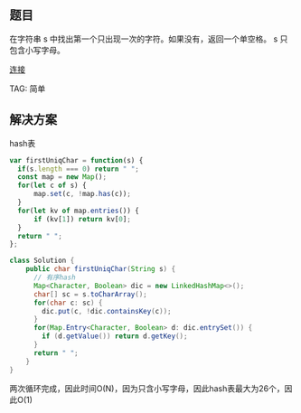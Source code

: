 ## 题目
在字符串 s 中找出第一个只出现一次的字符。如果没有，返回一个单空格。 s 只包含小写字母。

[连接](https://leetcode-cn.com/problems/di-yi-ge-zhi-chu-xian-yi-ci-de-zi-fu-lcof/)

TAG: 简单

## 解决方案

hash表
```javascript
var firstUniqChar = function(s) {
  if(s.length === 0) return " ";
  const map = new Map();
  for(let c of s) {
      map.set(c, !map.has(c));
  }
  for(let kv of map.entries()) {
      if (kv[1]) return kv[0];
  }
  return " ";
};
```

```java
class Solution {
    public char firstUniqChar(String s) {
      // 有序hash
      Map<Character, Boolean> dic = new LinkedHashMap<>();
      char[] sc = s.toCharArray();
      for(char c: sc) {
        dic.put(c, !dic.containsKey(c));
      }
      for(Map.Entry<Character, Boolean> d: dic.entrySet()) {
        if (d.getValue()) return d.getKey();
      }
      return " ";
    }
}
```
两次循环完成，因此时间O(N)，因为只含小写字母，因此hash表最大为26个，因此O(1)


